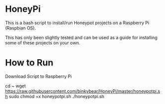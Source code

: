 HoneyPi
=======

This is a bash script to install/run Honeypot projects on a Raspberry Pi (Raspbian OS).

This has only been slightly tested and can be used as a guide for installing some of these projects on your own.

How to Run
==========

Download Script to Raspberry Pi

cd ~
wget https://raw.githubusercontent.com/binkybear/HoneyPi/master/honeypotpi.sh
sudo chmod +x honeypotpi.sh
./honeypotpi.sh
